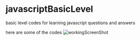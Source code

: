 # javascriptBasicLevel
basic level codes for learning javascript questions and answers

here are some of the codes
![workingScreenShot](https://github.com/karakocamuhammed/javascriptBasicLevel/assets/85641302/e95cc939-b3b8-480a-a7a5-ffc42087cf32)
